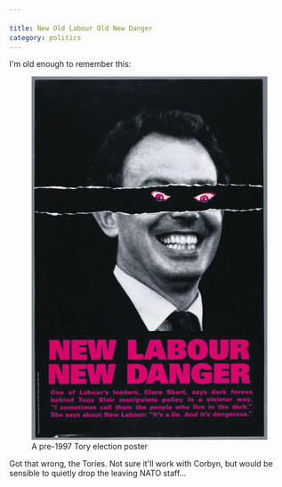 ```yaml
---

title: New Old Labour Old New Danger
category: politics
---
```


I'm old enough to remember this:

<figure>

<img src="/images/new-labour-new-danger.jpg" alt="Poster of Tony Blair with New Labour New Danger caption">

<figcaption class="figcaption">A pre-1997 Tory election poster</figcaption>

</figure>

Got that wrong, the Tories. Not sure it'll work with Corbyn, but would be sensible to quietly drop the leaving NATO staff&hellip;
